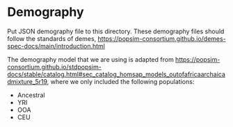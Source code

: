 # Demography

Put JSON demography file to this directory. These demography files should follow the standards of demes, https://popsim-consortium.github.io/demes-spec-docs/main/introduction.html

The demography model that we are using is adapted from https://popsim-consortium.github.io/stdpopsim-docs/stable/catalog.html#sec_catalog_homsap_models_outofafricaarchaicadmixture_5r19, where we only included the following populations:

- Ancestral
- YRI
- OOA
- CEU